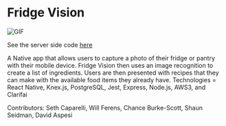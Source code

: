 # Fridge Vision

![GIF](./fridge-vision.gif)

See the server side code
[here]("https://github.com/DavidNAspesi/fridgely-server")

A Native app that allows users to capture a photo of their fridge or pantry with their mobile device.  Fridge Vision then uses an image recognition to create a list of ingredients. Users are then presented with recipes that they can make with the available food items they already have.
Technologies = React Native, Knex.js, PostgreSQL, Jest, Express, Node.js, AWS3, and Clarifai

Contributors: Seth Caparelli, Will Ferens, Chance Burke-Scott, Shaun Seidman, David Aspesi